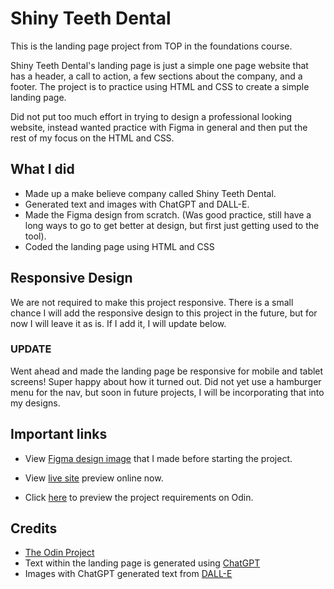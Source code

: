 # Shiny Teeth Dental

This is the landing page project from TOP in the foundations course.

Shiny Teeth Dental's landing page is just a simple one page website that has a header, a call to action, a few sections about the company, and a footer. The project is to practice using HTML and CSS to create a simple landing page.

Did not put too much effort in trying to design a professional looking website, instead wanted practice with Figma in general and then put the rest of my focus on the HTML and CSS.

## What I did

- Made up a make believe company called Shiny Teeth Dental.
- Generated text and images with ChatGPT and DALL-E.
- Made the Figma design from scratch. (Was good practice, still have a long ways to go to get better at design, but first just getting used to the tool).
- Coded the landing page using HTML and CSS

## Responsive Design

We are not required to make this project responsive. There is a small chance I will add the responsive design to this project in the future, but for now I will leave it as is. If I add it, I will update below.

### UPDATE

Went ahead and made the landing page be responsive for mobile and tablet screens! Super happy about how it turned out. Did not yet use a hamburger menu for the nav, but soon in future projects, I will be incorporating that into my designs.

## Important links

- View [Figma design image](./my-design/figma-design.png) that I made before starting the project.

- View [live site](https://jason-odin.netlify.app/shiny-teeth-dental/) preview online now.

- Click [here](https://www.theodinproject.com/lessons/foundations-landing-page) to preview the project requirements on Odin.

## Credits

- [The Odin Project](https://www.theodinproject.com/)
- Text within the landing page is generated using [ChatGPT](https://openai.com/chatgpt/)
- Images with ChatGPT generated text from [DALL-E](https://openai.com/dall-e/)
